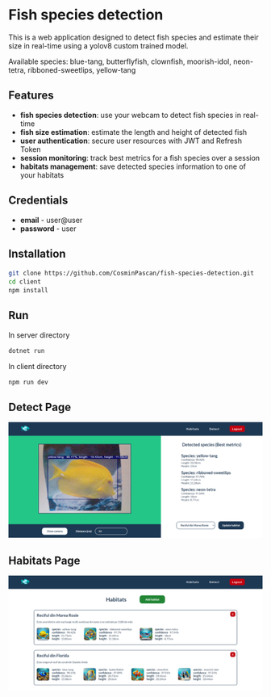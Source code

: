 # Fish species detection 
This is a web application designed to detect fish species and estimate their size in real-time using a yolov8 custom trained model.

Available species: blue-tang, butterflyfish, clownfish, moorish-idol, neon-tetra, ribboned-sweetlips, yellow-tang

## Features
- **fish species detection**: use your webcam to detect fish species in real-time 
- **fish size estimation**: estimate the length and height of detected fish
- **user authentication**: secure user resources with JWT and Refresh Token
- **session monitoring**: track best metrics for a fish species over a session
- **habitats management**: save detected species information to one of your habitats

## Credentials
- **email** - user@user
- **password** - user

## Installation

```bash
git clone https://github.com/CosminPascan/fish-species-detection.git
cd client
npm install
```

## Run

In server directory

```bash
dotnet run
```

In client directory

```bash
npm run dev
```

## Detect Page

![alt text](images/image_1.png)

## Habitats Page

![alt text](images/image_2.png)